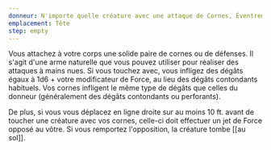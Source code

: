```yaml
---
donneur: N'importe quelle créature avec une attaque de Cornes, Éventrement, Charge ou Défense
emplacement: Tête
step: empty
---
```

Vous attachez à votre corps une solide paire de cornes ou de défenses. Il s'agit d'une arme naturelle que vous pouvez utiliser pour réaliser des attaques à mains nues. Si vous touchez avec, vous infligez des dégâts égaux à 1d6 + votre modificateur de Force, au lieu des dégâts contondants habituels. Vos cornes infligent le même type de dégâts que celles du donneur (généralement des dégâts contondants ou perforants).

De plus, si vous vous déplacez en ligne droite sur au moins 10 ft. avant de toucher une créature avec vos cornes, celle-ci doit effectuer un jet de Force opposé au vôtre. Si vous remportez l'opposition, la créature tombe [[au sol]].